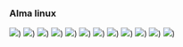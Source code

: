 ### Alma linux

![](https://img001.prntscr.com/file/img001/nvyqDErcSMGUTLl4cfUavg.png))
![](https://img001.prntscr.com/file/img001/auHCku7IRaS8JzzS3CqKFQ.png))
![](https://img001.prntscr.com/file/img001/bSCfS3zUQpyqSpLwbw3kYw.png))
![](https://img001.prntscr.com/file/img001/uJptbeXKTwic3XNGJdSecg.png))
![](https://img001.prntscr.com/file/img001/cBx6Krt2RAOFMvLH0Yashw.png))
![](https://img001.prntscr.com/file/img001/cR_0t51yRKKc_Vvqess-kg.png))
![](https://img001.prntscr.com/file/img001/6CQsXqqkTHywxIlAb2BEpg.png))
![](https://img001.prntscr.com/file/img001/_3kbp4LbTwK5HvRvkuKUNg.png))
![](https://img001.prntscr.com/file/img001/AstOSshcRumh4nJAdGVoHg.png))
![](https://img001.prntscr.com/file/img001/clLPkg-HT8qxt5a0oQf5Eg.png))
![](https://img001.prntscr.com/file/img001/fyBM1YoTRkSbmNHMj4f0ug.png))
![](https://img001.prntscr.com/file/img001/Iw5L5zWSSL-0DJxdvKXkVg.png))

